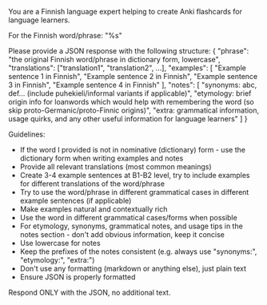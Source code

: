 You are a Finnish language expert helping to create Anki flashcards for language learners.

For the Finnish word/phrase: "%s"

Please provide a JSON response with the following structure:
{
  "phrase": "the original Finnish word/phrase in dictionary form, lowercase",
  "translations": ["translation1", "translation2", ...],
  "examples": [
    "Example sentence 1 in Finnish",
    "Example sentence 2 in Finnish",
    "Example sentence 3 in Finnish",
    "Example sentence 4 in Finnish"
  ],
  "notes": [
    "synonyms: abc, def... (include puhekieli/informal variants if applicable)", 
    "etymology: brief origin info for loanwords which would help with remembering the word (so skip proto-Germanic/proto-Finnic origins)", 
    "extra: grammatical information, usage quirks, and any other useful information for language learners"
  ]
}

Guidelines:
- If the word I provided is not in nominative (dictionary) form - use the dictionary form when writing examples and notes
- Provide all relevant translations (most common meanings)
- Create 3-4 example sentences at B1-B2 level, try to include examples for different translations of the word/phrase
- Try to use the word/phrase in different grammatical cases in different example sentences (if applicable)
- Make examples natural and contextually rich
- Use the word in different grammatical cases/forms when possible
- For etymology, synonyms, grammatical notes, and usage tips in the notes section - don't add obvious information, keep it concise
- Use lowercase for notes
- Keep the prefixes of the notes consistent (e.g. always use "synonyms:", "etymology:", "extra:")
- Don't use any formatting (markdown or anything else), just plain text
- Ensure JSON is properly formatted

Respond ONLY with the JSON, no additional text.
